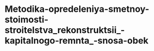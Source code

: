 # Metodika-opredeleniya-smetnoy-stoimosti-stroitelstva_rekonstruktsii_-kapitalnogo-remnta_-snosa-obek